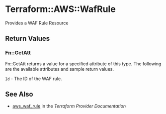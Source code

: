 # Terraform::AWS::WafRule

Provides a WAF Rule Resource

## Return Values

### Fn::GetAtt

Fn::GetAtt returns a value for a specified attribute of this type. The following are the available attributes and sample return values.

`Id` - The ID of the WAF rule.

## See Also

* [aws_waf_rule](https://www.terraform.io/docs/providers/aws/r/waf_rule.html) in the _Terraform Provider Documentation_